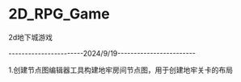 # 2D_RPG_Game
2d地下城游戏

-----------------------2024/9/19------------------------

1.创建节点图编辑器工具构建地牢房间节点图，用于创建地牢关卡的布局





